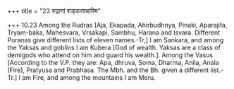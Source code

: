 +++
title = "23 रुद्राणां शङ्करश्चास्मि"

+++
10.23 Among the Rudras \[Aja, Ekapada, Ahirbudhnya, Pinaki, Aparajita,
Tryam-baka, Mahesvara, Vrsakapi, Sambhu, Harana and Isvara. Different
Puranas give different lists of eleven names.-Tr,\] I am Sankara, and
among the Yaksas and goblins I am Kubera \[God of wealth. Yaksas are a
class of demigods who attend on him and guard his wealth.\]. Among the
Vasus \[According to the V.P. they are: Apa, dhruva, Soma, Dharma,
Anila, Anala (Fire), Pratyusa and Prabhasa. The Mbh. and the Bh. given a
different list.-Tr.\] I am Fire, and among the mountains I am Meru.
